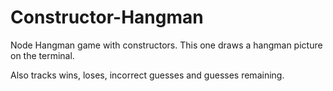 # Constructor-Hangman
Node Hangman game with constructors.
This one draws a hangman picture on the terminal.

Also tracks wins, loses, incorrect guesses and guesses remaining.
